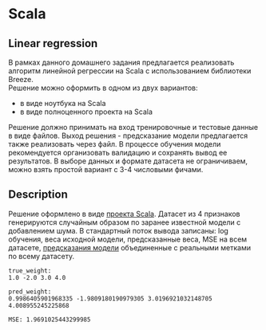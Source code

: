# Scala

## Linear regression

В рамках данного домашнего задания предлагается реализовать алгоритм линейной регрессии на Scala с использованием библиотеки Breeze.  
Решение можно оформить в одном из двух вариантов:

- в виде ноутбука на Scala
- в виде полноценного проекта на Scala

Решение должно принимать на вход тренировочные и тестовые данные в виде файлов. Выход решения - предсказание модели предлагается также реализовать через файл. В процессе обучения модели рекомендуется организовать валидацию и сохранять вывод ее результатов. В выборе данных и формате датасета не ограничиваем, можно взять простой вариант с 3-4 числовыми фичами.  

## Description

Решение оформлено в виде [проекта Scala](src/main/scala/main.scala). Датасет из 4 признаков генерируются случайным образом по заранее известной модели с добавлением шума. В стандартный поток вывода записаны: log обучения, веса исходной модели, предсказанные веса, MSE на всем датасете, [предсказания модели](src/main/scala/predict.csv) объединенные с реальными метками по всему датасету.  

```text
true_weight:
1.0 -2.0 3.0 4.0

pred_weight:
0.9986405901968335 -1.9809180190979305 3.0196921032148705 4.008955245225868

MSE: 1.9691025443299985
```
